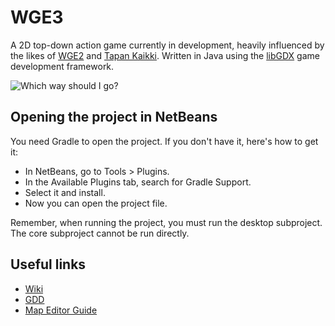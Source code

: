 # WGE3
A 2D top-down action game currently in development, heavily influenced by the likes of [WGE2](http://arisuonpaa.com/veryold/wge2.php) and [Tapan Kaikki](http://news.bigdownload.com/2009/04/03/freeware-friday-tapan-kaikki-bloodshed/). Written in Java using the [libGDX](http://libgdx.badlogicgames.com/) game development framework.

![Which way should I go?](https://raw.githubusercontent.com/emlai/wge3/master/core/assets/screenshots/screenshot2.png)

## Opening the project in NetBeans
You need Gradle to open the project. If you don't have it, here's how to get it:
- In NetBeans, go to Tools > Plugins.
- In the Available Plugins tab, search for Gradle Support.
- Select it and install.
- Now you can open the project file.

Remember, when running the project, you must run the desktop subproject. The core subproject cannot be run directly.

## Useful links
- [Wiki](https://github.com/emlai/wge3/wiki)
- [GDD](https://github.com/emlai/wge3/wiki/GDD)
- [Map Editor Guide](https://github.com/emlai/wge3/wiki/Map-Editor)
